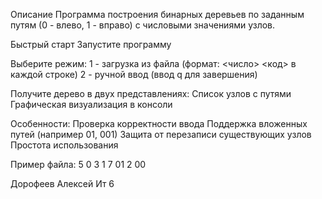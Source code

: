 Описание
Программа построения бинарных деревьев по заданным путям (0 - влево, 1 - вправо) с числовыми значениями узлов.

Быстрый старт
Запустите программу

Выберите режим:
1 - загрузка из файла (формат: <число> <код> в каждой строке)
2 - ручной ввод (ввод q для завершения)

Получите дерево в двух представлениях:
Список узлов с путями
Графическая визуализация в консоли

Особенности:
Проверка корректности ввода
Поддержка вложенных путей (например 01, 001)
Защита от перезаписи существующих узлов
Простота использования

Пример файла:
5 0
3 1
7 01
2 00

Дорофеев Алексей Ит 6
